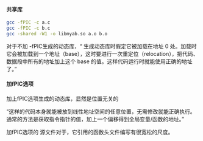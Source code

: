 #### 共享库

```bash
gcc -fPIC -c a.c
gcc -fPIC -c b.c
gcc -shared -W1 -o libmyab.so a.o b.o
```

对于不加 -fPIC生成的动态库，“ 生成动态库时假定它被加载在地址 0 处。加载时它会被加载到一个地址（base），这时要进行一次重定位（relocation），把代码、数据段中所有的地址加上这个 base 的值。这样代码运行时就能使用正确的地址了。”

#### 加fPIC选项

加上fPIC选项生成的动态库，显然是位置无关的

“这样的代码本身就能被放到线性地址空间的任意位置，无需修改就能正确执行。通常的方法是获取指令指针的值，加上一个偏移得到全局变量/函数的地址。”

加fPIC选项的 源文件对于，它引用的函数头文件编写有很宽松的尺度。